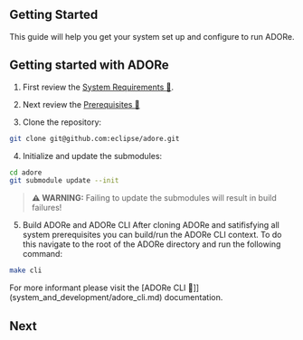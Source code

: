 <!--
********************************************************************************
* Copyright (C) 2017-2020 German Aerospace Center (DLR). 
* Eclipse ADORe, Automated Driving Open Research https://eclipse.org/adore
*
* This program and the accompanying materials are made available under the 
* terms of the Eclipse Public License 2.0 which is available at
* http://www.eclipse.org/legal/epl-2.0.
*
* SPDX-License-Identifier: EPL-2.0 
*
* Contributors: 
*   Andrew Koerner 
********************************************************************************
-->
## Getting Started
This guide will help you get your system set up and configure to run ADORe.

## Getting started with ADORe

1. First review the [System Requirements 🔗](system_and_development/system_requirements.md). 

2. Next review the [Prerequisites 🔗](system_and_development/prerequisites.md) 

3. Clone the repository: 
```bash
git clone git@github.com:eclipse/adore.git
```

4. Initialize and update the submodules:
```bash
cd adore
git submodule update --init
```
> **⚠️ WARNING:**
> Failing to update the submodules will result in build failures!

5. Build ADORe and ADORe CLI
After cloning ADORe and satifisfying all system prerequisites you can build/run
the ADORe CLI context. To do this navigate to the root of the ADORe directory
and run the following command:
```bash
make cli
```
For more informant please visit the [ADORe CLI 🔗]](system_and_development/adore_cli.md) documentation.

## Next

